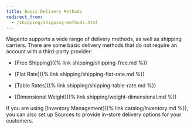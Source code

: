```yaml
---
title: Basic Delivery Methods
redirect_from:
  - /shipping/shipping-methods.html
---
```


Magento supports a wide range of delivery methods, as well as shipping carriers. There are some basic delivery methods that do not require an account with a third-party provider:

* [Free Shipping]({% link shipping/shipping-free.md %})

* [Flat Rate]({% link shipping/shipping-flat-rate.md %})

* [Table Rates]({% link shipping/shipping-table-rate.md %})

* [Dimensional Weight]({% link shipping/weight-dimensional.md %})

If you are using [Inventory Management]({% link catalog/inventory.md %}), you can also set up Sources to provide in-store delivery options for your customers.